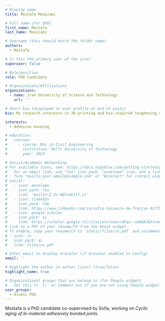 ```yaml
---
# Display name
title: Mostafa Moazzami

# Full name (for SEO)
first_name: Mostafa
last_name: Moazzami

# Username (this should match the folder name)
authors:
  - Mostafa

# Is this the primary user of the site?
superuser: false

# Role/position
role: PhD Candidate

# Organizations/Affiliations
organizations:
  - name: Iran University of Science and Technology
    url: ''

# Short bio (displayed in user profile at end of posts)
bio: My research interests in 3D printing and bio-inspired toughening designs.

interests:
  - Adhesive bonding

# education:
#   courses:
#     - course: MSc in Civil Engineering
#       institution: Delft University of Technology
#       year: 2023

# Social/Academic Networking
# For available icons, see: https://docs.hugoblox.com/getting-started/page-builder/#icons
#   For an email link, use "fas" icon pack, "envelope" icon, and a link in the
#   form "mailto:your-email@example.com" or "#contact" for contact widget.
# social:
#   - icon: envelope
#     icon_pack: fas
#     link: 'mailto:Z.Xu-8@tudelft.nl'
#   - icon: linkedin
#     icon_pack: fab
#     link: https://www.linkedin.com/in/sofia-teixeira-de-freitas-9277941b/?originalSubdomain=nl
#   - icon: google-scholar
#     icon_pack: ai
#     link: https://scholar.google.nl/citations?user=3Pqu--sAAAAJ&hl=en
# Link to a PDF of your resume/CV from the About widget.
# To enable, copy your resume/CV to `static/files/cv.pdf` and uncomment the lines below.
# - icon: cv
#   icon_pack: ai
#   link: files/cv.pdf

# Enter email to display Gravatar (if Gravatar enabled in Config)
email: ''

# Highlight the author in author lists? (true/false)
highlight_name: true

# Organizational groups that you belong to (for People widget)
#   Set this to `[]` or comment out if you are not using People widget.
user_groups:
  - Alumni PhD
---
```


Mostafa is a PhD candidate co-supervised by Sofia, working on *Cyclic aging of bi-material adhesively bonded joints*.
